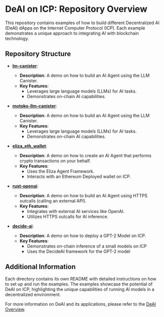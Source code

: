 # DeAI on ICP: Repository Overview

This repository contains examples of how to build different Decentralized AI (DeAI) dApps on the Internet Computer Protocol (ICP). Each example demonstrates a unique approach to integrating AI with blockchain technology.

## Repository Structure

- **[lm-canister](llm_canister)**: 
  - **Description**: A demo on how to build an AI Agent using the LLM Canister.
  - **Key Features**: 
    - Leverages large language models (LLMs) for AI tasks.
    - Demonstrates on-chain AI capabilities.

- **[motoko-llm-canister](motoko-llm-canister)**: 
  - **Description**: A demo on how to build an AI Agent using the LLM Canister.
  - **Key Features**: 
    - Leverages large language models (LLMs) for AI tasks.
    - Demonstrates on-chain AI capabilities.

- **[eliza_eth_wallet](eliza-eth-wallet)**: 
  - **Description**: A demo on how to create an AI Agent that performs crypto transactions on your behalf.
  - **Key Features**: 
    - Uses the Eliza Agent Framework.
    - Interacts with an Ethereum Deployed wallet on ICP.

- **[rust-openai](rust-openai)**: 
  - **Description**: A demo on how to build an AI Agent using HTTPS outcalls (calling an external API).
  - **Key Features**: 
    - Integrates with external AI services like OpenAI.
    - Utilizes HTTPS outcalls for AI inference.

- **[decide-ai](decide-ai)**: 
  - **Description**: A demo on how to deploy a GPT-2 Model on ICP.
  - **Key Features**: 
    - Demonstrates on-chain inference of a small models on ICP 
    - Uses the DecideAI framework for the GPT-2 model

## Additional Information

Each directory contains its own README with detailed instructions on how to set up and run the examples. The examples showcase the potential of DeAI on ICP, highlighting the unique capabilities of running AI models in a decentralized environment.

For more information on DeAI and its applications, please refer to the [DeAI Overview](README-v1.md).
